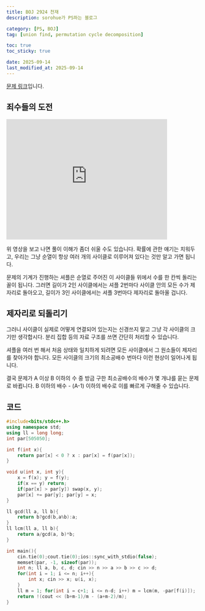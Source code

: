 ```yaml
---
title: BOJ 2924 천재
description: sorohue가 PS하는 블로그

category: [PS, BOJ]
tag: [union find, permutation cycle decomposition]

toc: true
toc_sticky: true

date: 2025-09-14
last_modified_at: 2025-09-14
---
```


[문제 링크](http://boj.kr/2924)입니다.

## 죄수들의 도전

<iframe width="420" height="315" src="http://www.youtube.com/embed/PE4vLbyOgw0" frameborder="0" allowfullscreen></iframe>

위 영상을 보고 나면 풀이 이해가 좀더 쉬울 수도 있습니다. 확률에 관한 얘기는 치워두고, 우리는 그냥 순열이 항상 여러 개의 사이클로 이루어져 있다는 것만 알고 가면 됩니다.

문제의 기계가 진행하는 셔플은 순열로 주어진 이 사이클들 위에서 수를 한 칸씩 돌리는 꼴이 됩니다. 그러면 길이가 2인 사이클에서는 셔플 2번마다 사이클 안의 모든 수가 제자리로 돌아오고, 길이가 3인 사이클에서는 셔플 3번마다 제자리로 돌아올 겁니다.

## 제자리로 되돌리기

그러니 사이클이 실제로 어떻게 연결되어 있는지는 신경쓰지 말고 그냥 각 사이클의 크기만 생각합시다. 분리 집합 등의 자료 구조를 쓰면 간단히 처리할 수 있습니다.

셔플을 여러 번 해서 처음 상태와 일치하게 되려면 모든 사이클에서 그 원소들이 제자리를 찾아가야 합니다. 모든 사이클의 크기의 최소공배수 번마다 이런 현상이 일어나게 됩니다.

결국 문제가 A 이상 B 이하의 수 중 방금 구한 최소공배수의 배수가 몇 개냐를 묻는 문제로 바뀝니다. B 이하의 배수 - (A-1) 이하의 배수로 이를 빠르게 구해줄 수 있습니다.

## 코드

```cpp
#include<bits/stdc++.h>
using namespace std;
using ll = long long;
int par[505050];

int f(int x){
	return par[x] < 0 ? x : par[x] = f(par[x]);
}

void u(int x, int y){
	x = f(x); y = f(y);
	if(x == y) return;
	if(par[x] > par[y]) swap(x, y);
	par[x] += par[y]; par[y] = x;
}

ll gcd(ll a, ll b){
	return b?gcd(b,a%b):a;
}
ll lcm(ll a, ll b){
	return a/gcd(a, b)*b;
}

int main(){
	cin.tie(0);cout.tie(0);ios::sync_with_stdio(false);
	memset(par, -1, sizeof(par));
	int n; ll a, b, c, d; cin >> n >> a >> b >> c >> d;
	for(int i = 1; i <= n; i++){
		int x; cin >> x; u(i, x);
	}
	ll m = 1; for(int i = c+1; i <= n-d; i++) m = lcm(m, -par[f(i)]);
	return !(cout << (b+m-1)/m - (a+m-2)/m);
}
```